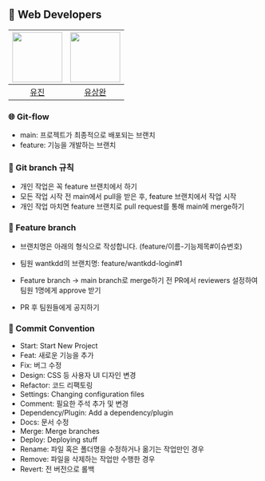 ## 👥 Web Developers

| <img src="https://avatars.githubusercontent.com/u/127809173?v=4" width=100> | <img src="https://avatars.githubusercontent.com/u/163666284?s=96&v=4" width=100> |
| :---: | :---: |
| [유진](https://github.com/Yujin1219) | [유상완](https://github.com/wantkdd) |

### 🌐 Git-flow

- main: 프로젝트가 최종적으로 배포되는 브랜치
- feature: 기능을 개발하는 브랜치

### 📌 Git branch 규칙

- 개인 작업은 꼭 feature 브랜치에서 하기
- 모든 작업 시작 전 main에서 pull을 받은 후, feature 브랜치에서 작업 시작
- 개인 작업 마치면 feature 브랜치로 pull request를 통해 main에 merge하기

### 📝 Feature branch

- 브랜치명은 아래의 형식으로 작성합니다. (feature/이름-기능제목#이슈번호)

- 팀원 wantkdd의 브랜치명: feature/wantkdd-login#1
- Feature branch -> main branch로 merge하기 전 PR에서 reviewers 설정하여 팀원 1명에게 approve 받기

- PR 후 팀원들에게 공지하기

### 🎯 Commit Convention

- Start: Start New Project
- Feat: 새로운 기능을 추가
- Fix: 버그 수정
- Design: CSS 등 사용자 UI 디자인 변경
- Refactor: 코드 리팩토링
- Settings: Changing configuration files
- Comment: 필요한 주석 추가 및 변경
- Dependency/Plugin: Add a dependency/plugin
- Docs: 문서 수정
- Merge: Merge branches
- Deploy: Deploying stuff
- Rename: 파일 혹은 폴더명을 수정하거나 옮기는 작업만인 경우
- Remove: 파일을 삭제하는 작업만 수행한 경우
- Revert: 전 버전으로 롤백
